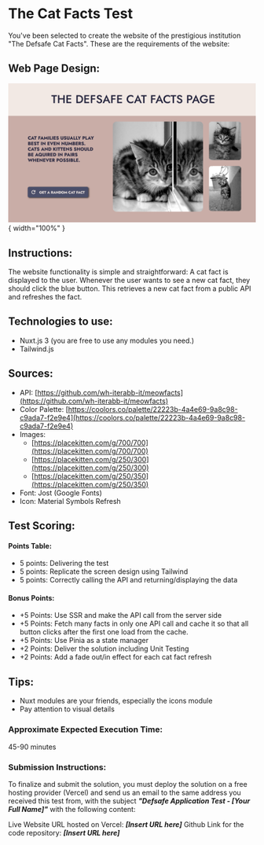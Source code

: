 # The Cat Facts Test

You've been selected to create the website of the prestigious institution "The Defsafe Cat Facts". These are the requirements of the website:

## Web Page Design:

![Image](design.png){ width="100%" }

## Instructions:

The website functionality is simple and straightforward: A cat fact is displayed to the user. Whenever the user wants to see a new cat fact, they should click the blue button. This retrieves a new cat fact from a public API and refreshes the fact.

## Technologies to use:

- Nuxt.js 3 (you are free to use any modules you need.)
- Tailwind.js

## Sources:

- API: [https://github.com/wh-iterabb-it/meowfacts](https://github.com/wh-iterabb-it/meowfacts)
- Color Palette: [https://coolors.co/palette/22223b-4a4e69-9a8c98-c9ada7-f2e9e4](https://coolors.co/palette/22223b-4a4e69-9a8c98-c9ada7-f2e9e4)
- Images:
  - [https://placekitten.com/g/700/700](https://placekitten.com/g/700/700)
  - [https://placekitten.com/g/250/300](https://placekitten.com/g/250/300)
  - [https://placekitten.com/g/250/350](https://placekitten.com/g/250/350)
- Font: Jost (Google Fonts)
- Icon: Material Symbols Refresh

## Test Scoring:

#### Points Table:

- 5 points: Delivering the test
- 5 points: Replicate the screen design using Tailwind
- 5 points: Correctly calling the API and returning/displaying the data

#### Bonus Points:

- +5 Points: Use SSR and make the API call from the server side
- +5 Points: Fetch many facts in only one API call and cache it so that all button clicks after the first one load from the cache.
- +5 Points: Use Pinia as a state manager
- +2 Points: Deliver the solution including Unit Testing
- +2 Points: Add a fade out/in effect for each cat fact refresh

## Tips:

- Nuxt modules are your friends, especially the icons module
- Pay attention to visual details

### Approximate Expected Execution Time:

45-90 minutes

### Submission Instructions:

To finalize and submit the solution, you must deploy the solution on a free hosting provider (Vercel) and send us an email to the same address you received this test from, with the subject **_"Defsafe Application Test - [Your Full Name]"_** with the following content:

Live Website URL hosted on Vercel: **_[Insert URL here]_**
Github Link for the code repository: **_[Insert URL here]_**
